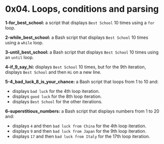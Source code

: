 # 0x04. Loops, conditions and parsing

**1-for_best_school:** a script that displays `Best School` 10 times using a `for` loop.

**2-while_best_school:** a Bash script that displays `Best School` 10 times using a `while` loop.

**3-until_best_school:** a Bash script that displays `Best School` 10 times using an `until` loop.

**4-if_9_say_hi:** displays `Best School` 10 times, but for the 9th iteration, displays `Best School` and then `Hi` on a new line.

**5-4_bad_luck_8_is_your_chance:** a Bash script that loops from 1 to 10 and:

- displays `bad luck` for the 4th loop iteration.
- displays `good luck` for the 8th loop iteration.
- displays `Best School` for the other iterations.

**6-superstitious_numbers:** a Bash script that displays numbers from 1 to 20 and:

- displays `4` and then `bad luck from China` for the 4th loop iteration.
- displays `9` and then `bad luck from Japan` for the 9th loop iteration.
- displays `17` and then `bad luck from Italy` for the 17th loop iteration.
